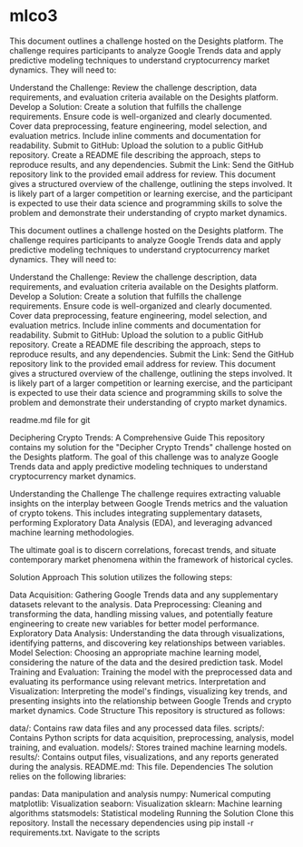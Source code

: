 # mlco3

This document outlines a challenge hosted on the Desights platform. The challenge requires participants to analyze Google Trends data and apply predictive modeling techniques to understand cryptocurrency market dynamics. They will need to:

Understand the Challenge: Review the challenge description, data requirements, and evaluation criteria available on the Desights platform.
Develop a Solution:
Create a solution that fulfills the challenge requirements.
Ensure code is well-organized and clearly documented.
Cover data preprocessing, feature engineering, model selection, and evaluation metrics.
Include inline comments and documentation for readability.
Submit to GitHub:
Upload the solution to a public GitHub repository.
Create a README file describing the approach, steps to reproduce results, and any dependencies.
Submit the Link:
Send the GitHub repository link to the provided email address for review.
This document gives a structured overview of the challenge, outlining the steps involved. It is likely part of a larger competition or learning exercise, and the participant is expected to use their data science and programming skills to solve the problem and demonstrate their understanding of crypto market dynamics.


This document outlines a challenge hosted on the Desights platform. The challenge requires participants to analyze Google Trends data and apply predictive modeling techniques to understand cryptocurrency market dynamics. They will need to:

Understand the Challenge: Review the challenge description, data requirements, and evaluation criteria available on the Desights platform. Develop a Solution: Create a solution that fulfills the challenge requirements. Ensure code is well-organized and clearly documented. Cover data preprocessing, feature engineering, model selection, and evaluation metrics. Include inline comments and documentation for readability. Submit to GitHub: Upload the solution to a public GitHub repository. Create a README file describing the approach, steps to reproduce results, and any dependencies. Submit the Link: Send the GitHub repository link to the provided email address for review. This document gives a structured overview of the challenge, outlining the steps involved. It is likely part of a larger competition or learning exercise, and the participant is expected to use their data science and programming skills to solve the problem and demonstrate their understanding of crypto market dynamics.

readme.md file for git


Deciphering Crypto Trends: A Comprehensive Guide
This repository contains my solution for the "Decipher Crypto Trends" challenge hosted on the Desights platform. The goal of this challenge was to analyze Google Trends data and apply predictive modeling techniques to understand cryptocurrency market dynamics.

Understanding the Challenge
The challenge requires extracting valuable insights on the interplay between Google Trends metrics and the valuation of crypto tokens. This includes integrating supplementary datasets, performing Exploratory Data Analysis (EDA), and leveraging advanced machine learning methodologies.

The ultimate goal is to discern correlations, forecast trends, and situate contemporary market phenomena within the framework of historical cycles.

Solution Approach
This solution utilizes the following steps:

Data Acquisition: Gathering Google Trends data and any supplementary datasets relevant to the analysis.
Data Preprocessing: Cleaning and transforming the data, handling missing values, and potentially feature engineering to create new variables for better model performance.
Exploratory Data Analysis: Understanding the data through visualizations, identifying patterns, and discovering key relationships between variables.
Model Selection: Choosing an appropriate machine learning model, considering the nature of the data and the desired prediction task.
Model Training and Evaluation: Training the model with the preprocessed data and evaluating its performance using relevant metrics.
Interpretation and Visualization: Interpreting the model's findings, visualizing key trends, and presenting insights into the relationship between Google Trends and crypto market dynamics.
Code Structure
This repository is structured as follows:

data/: Contains raw data files and any processed data files.
scripts/: Contains Python scripts for data acquisition, preprocessing, analysis, model training, and evaluation.
models/: Stores trained machine learning models.
results/: Contains output files, visualizations, and any reports generated during the analysis.
README.md: This file.
Dependencies
The solution relies on the following libraries:

pandas: Data manipulation and analysis
numpy: Numerical computing
matplotlib: Visualization
seaborn: Visualization
sklearn: Machine learning algorithms
statsmodels: Statistical modeling
Running the Solution
Clone this repository.
Install the necessary dependencies using pip install -r requirements.txt.
Navigate to the scripts
